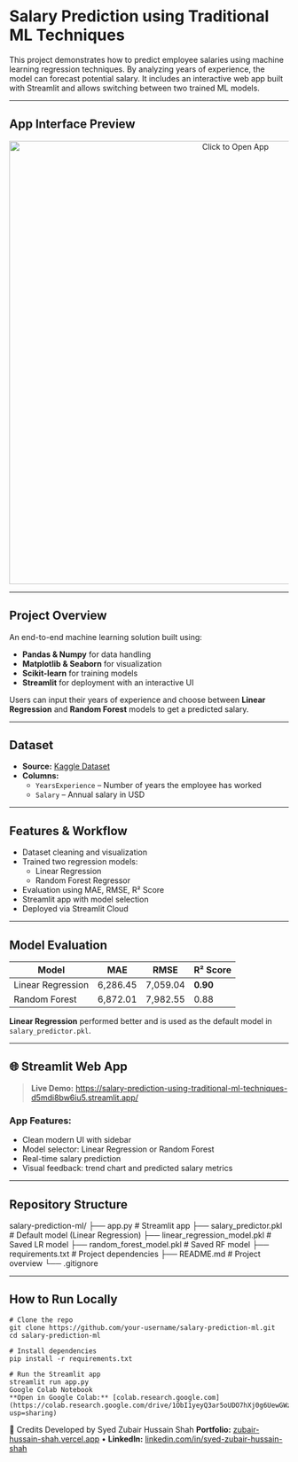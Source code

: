 # Salary Prediction using Traditional ML Techniques

This project demonstrates how to predict employee salaries using machine learning regression techniques. By analyzing years of experience, the model can forecast potential salary. It includes an interactive web app built with Streamlit and allows switching between two trained ML models.

---

##  App Interface Preview
<p align="center">
  <a href="https://salary-prediction-using-traditional-ml-techniques-d5mdi8bw6iu5.streamlit.app/" target="_blank">
    <img src="https://raw.githubusercontent.com/Zubair-hussain/Salary-Prediction-using-Traditional-ML-Techniques./main/assets/ui-preview.png" alt="Click to Open App" width="800"/>
  </a>
</p>

---

##  Project Overview

An end-to-end machine learning solution built using:

- **Pandas & Numpy** for data handling  
- **Matplotlib & Seaborn** for visualization  
- **Scikit-learn** for training models  
- **Streamlit** for deployment with an interactive UI  

Users can input their years of experience and choose between **Linear Regression** and **Random Forest** models to get a predicted salary.

---

##  Dataset

- **Source:** [Kaggle Dataset](https://www.kaggle.com/datasets/korpionn/salary-prediction-dataset)
- **Columns:**
  - `YearsExperience` – Number of years the employee has worked
  - `Salary` – Annual salary in USD

---

##  Features & Workflow

- Dataset cleaning and visualization  
- Trained two regression models:  
  - Linear Regression  
  - Random Forest Regressor  
- Evaluation using MAE, RMSE, R² Score  
- Streamlit app with model selection  
- Deployed via Streamlit Cloud

---

##  Model Evaluation

| Model              | MAE     | RMSE    | R² Score |
|--------------------|---------|---------|----------|
| Linear Regression  | 6,286.45| 7,059.04| **0.90** |
| Random Forest      | 6,872.01| 7,982.55| 0.88     |

 **Linear Regression** performed better and is used as the default model in `salary_predictor.pkl`.

---

## 🌐 Streamlit Web App

>  **Live Demo:** https://salary-prediction-using-traditional-ml-techniques-d5mdi8bw6iu5.streamlit.app/

### App Features:
- Clean modern UI with sidebar
- Model selector: Linear Regression or Random Forest
- Real-time salary prediction
- Visual feedback: trend chart and predicted salary metrics

---

##  Repository Structure

salary-prediction-ml/
├── app.py # Streamlit app
├── salary_predictor.pkl # Default model (Linear Regression)
├── linear_regression_model.pkl # Saved LR model
├── random_forest_model.pkl # Saved RF model
├── requirements.txt # Project dependencies
├── README.md # Project overview
└── .gitignore



---

## How to Run Locally

```
# Clone the repo
git clone https://github.com/your-username/salary-prediction-ml.git
cd salary-prediction-ml

# Install dependencies
pip install -r requirements.txt

# Run the Streamlit app
streamlit run app.py
Google Colab Notebook
**Open in Google Colab:** [colab.research.google.com](https://colab.research.google.com/drive/1ObI1yeyQ3ar5oUDO7hXj0g6UewGWzTr8?usp=sharing)

```

👤 Credits
Developed by Syed Zubair Hussain Shah
**Portfolio:** [zubair-hussain-shah.vercel.app](https://zubair-hussain-shah.vercel.app/) • **LinkedIn:** [linkedin.com/in/syed-zubair-hussain-shah](https://www.linkedin.com/in/syed-zubair-hussain-shah-491294376?utm_source=share&utm_campaign=share_via&utm_content=profile&utm_medium=android_app)
